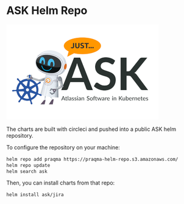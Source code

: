# ASK Helm Repo

![ASK-Logo](images/ask-logo.png)

The charts are built with circleci and pushed into a public ASK helm repository.

To configure the repository on your machine:

```
helm repo add praqma https://praqma-helm-repo.s3.amazonaws.com/
helm repo update
helm search ask
```

Then, you can install charts from that repo:

```
helm install ask/jira
```

